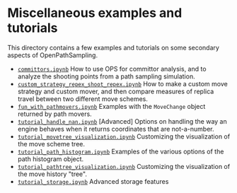 # Miscellaneous examples and tutorials

This directory contains a few examples and tutorials on some secondary
aspects of OpenPathSampling.

* [`committors.ipynb`](http://github.com/openpathsampling/openpathsampling/blob/master/examples/misc/committors.ipynb)
  How to use OPS for committor analysis, and to analyze the shooting points
  from a path sampling simulation.
* [`custom_strategy_repex_shoot_repex.ipynb`](http://github.com/openpathsampling/openpathsampling/blob/master/examples/misc/custom_strategy_repex_shoot_repex.ipynb)
  How to make a custom move strategy and custom mover, and then compare
  measures of replica travel between two different move schemes.
* [`fun_with_pathmovers.ipynb`](http://github.com/openpathsampling/openpathsampling/blob/master/examples/misc/fun_with_pathmovers.ipynb)
  Examples with the `MoveChange` object returned by path movers.
* [`tutorial_handle_nan.ipynb`](http://github.com/openpathsampling/openpathsampling/blob/master/examples/misc/tutorial_handle_nan.ipynb)
  [Advanced] Options on handling the way an engine behaves when it returns
  coordinates that are not-a-number.
* [`tutorial_movetree_visualization.ipynb`](http://github.com/openpathsampling/openpathsampling/blob/master/examples/misc/tutorial_movetree_visualization.ipynb)
  Customizing the visualization of the move scheme tree.
* [`tutorial_path_histogram.ipynb`](http://github.com/openpathsampling/openpathsampling/blob/master/examples/misc/tutorial_path_histogram.ipynb)
  Examples of the various options of the path histogram object.
* [`tutorial_pathtree_visualization.ipynb`](http://github.com/openpathsampling/openpathsampling/blob/master/examples/misc/tutorial_pathtree_visualization.ipynb)
  Customizing the visualization of the move history "tree".
* [`tutorial_storage.ipynb`](http://github.com/openpathsampling/openpathsampling/blob/master/examples/misc/tutorial_storage.ipynb)
  Advanced storage features
